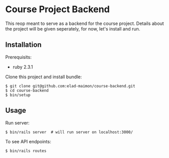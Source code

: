 # Course Project Backend

This reop meant to serve as a backend for the course project.
Details about the project will be given seperately, for now, let's install and run.

## Installation

Prerequisits:
  - ruby 2.3.1

Clone this project and install bundle:

    $ git clone git@github.com:elad-maimon/course-backend.git
    $ cd course-backend
    $ bin/setup

## Usage

Run server:

    $ bin/rails server  # will run server on localhost:3000/

To see API endpoints:

    $ bin/rails routes
